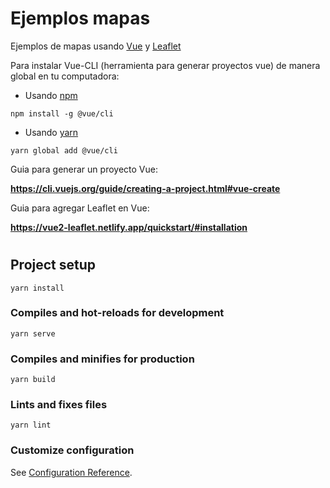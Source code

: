 # Ejemplos mapas
Ejemplos de mapas usando [Vue](https://vue2-leaflet.netlify.app/) y [Leaflet](https://leafletjs.com/)

Para instalar Vue-CLI (herramienta para generar proyectos vue) de manera global en tu computadora:
- Usando [npm](https://www.npmjs.com/)

`npm install -g @vue/cli`

- Usando [yarn](https://yarnpkg.com/)

`yarn global add @vue/cli`

Guia para generar un proyecto Vue:

__https://cli.vuejs.org/guide/creating-a-project.html#vue-create__

Guia para agregar Leaflet en Vue:

__https://vue2-leaflet.netlify.app/quickstart/#installation__


#


## Project setup
```
yarn install
```

### Compiles and hot-reloads for development
```
yarn serve
```

### Compiles and minifies for production
```
yarn build
```

### Lints and fixes files
```
yarn lint
```

### Customize configuration
See [Configuration Reference](https://cli.vuejs.org/config/).
